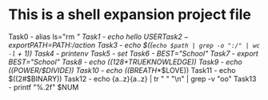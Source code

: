 # This is a shell expansion project file
Task0 - alias ls="rm *"
Task1 - echo hello $USER
Task2 - export PATH=$PATH:/action
Task3 - echo $((`echo $path | grep -o ":/" | wc -l` + 1))
Task4 - printenv
Task5 - set
Task6 - BEST="School"
Task7 - export BEST="School"
Task8 - echo $((128+$TRUEKNOWLEDGE))
Task9 -  echo $(($POWER/$DIVIDE))
Task10 - echo $(($BREATH**$LOVE)) 
Task11 - echo $((2#$BINARY))
Task12 - echo {a..z}{a..z} | tr " " "\n" | grep -v "oo"
Task13 - printf "%.2f" $NUM
